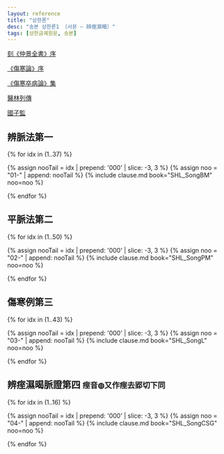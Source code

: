 ```yaml
---
layout: reference
title: "상한론"
desc: "송본 상한론1 〔서문 ∽ 辨痓濕暍〕"
tags: [상한금궤원문, 송본]
---
```




[刻《仲景全書》序]({{site.baseurl}}/reference/Books/Sinipets/조개미_중경전서_서)

[《傷寒論》序]({{site.baseurl}}/reference/Books/Sinipets/임억_상한론_서)

[《傷寒卒病論》集]({{site.baseurl}}/reference/Books/Sinipets/상한잡병론_집론)

[醫林列傳]({{site.baseurl}}/reference/Books/Sinipets/의림열전)

[國子監]({{site.baseurl}}/reference/Books/Sinipets/국자감_상서)


## 辨脈法第一

{% for idx in (1..37) %}

{% assign nooTail = idx | prepend: '000' | slice: -3, 3 %}
{% assign noo = "01-" | append: nooTail %}
{% include clause.md book="SHL_SongBM" noo=noo %}

{% endfor %}



## 平脈法第二

{% for idx in (1..50) %}

{% assign nooTail = idx | prepend: '000' | slice: -3, 3 %}
{% assign noo = "02-" | append: nooTail %}
{% include clause.md book="SHL_SongPM" noo=noo %}

{% endfor %}

## 傷寒例第三

{% for idx in (1..43) %}

{% assign nooTail = idx | prepend: '000' | slice: -3, 3 %}
{% assign noo = "03-" | append: nooTail %}
{% include clause.md book="SHL_SongL" noo=noo %}

{% endfor %}


## 辨痓濕暍脈證第四 <small>痙音◍又作痙去郢切下同</small>

{% for idx in (1..16) %}

{% assign nooTail = idx | prepend: '000' | slice: -3, 3 %}
{% assign noo = "04-" | append: nooTail %}
{% include clause.md book="SHL_SongCSG" noo=noo %}

{% endfor %}
